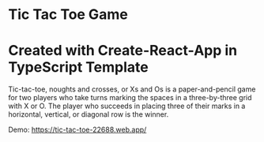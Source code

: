 # Tic Tac Toe Game

# Created with Create-React-App in TypeScript Template

Tic-tac-toe, noughts and crosses, or Xs and Os is a paper-and-pencil game for two players who take turns marking the spaces in a three-by-three grid with X or O. The player who succeeds in placing three of their marks in a horizontal, vertical, or diagonal row is the winner.

Demo: https://tic-tac-toe-22688.web.app/
